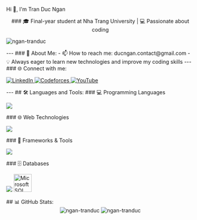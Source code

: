 Hi 👋, I'm Tran Duc Ngan
<div align="center">
### 🎓 Final-year student at Nha Trang University | 💻 Passionate about coding
<p align="left"> <img src="https://komarev.com/ghpvc/?username=ngan-tranduc&label=Profile%20views&color=0e75b6&style=flat" alt="ngan-tranduc" /> </p>
</div>
---
### 🔭 About Me:
- 📫 How to reach me: ducngan.contact@gmail.com
- 💡 Always eager to learn new technologies and improve my coding skills
---
### 🌐 Connect with me:
<div align="center">
<p align="left">
<a href="https://linkedin.com/in/ngan-tran-duc-99bbb8371" target="_blank">
  <img src="https://img.shields.io/badge/LinkedIn-0077B5?style=for-the-badge&logo=linkedin&logoColor=white" alt="LinkedIn"/>
</a>
<a href="https://codeforces.com/profile/_nganj" target="_blank">
  <img src="https://img.shields.io/badge/Codeforces-445f9d?style=for-the-badge&logo=Codeforces&logoColor=white" alt="Codeforces"/>
</a>
  <a href="https://www.youtube.com/@tranducngan" target="_blank">
  <img src="https://img.shields.io/badge/YouTube-FF0000?style=for-the-badge&logo=youtube&logoColor=white" alt="YouTube"/>
</a>
</div>
</p>
</div>
---
## 🛠️ Languages and Tools:
### 💻 Programming Languages
<p align="left">
<img src="https://skillicons.dev/icons?i=java,cs,cpp,c,python,js,dart&theme=light" />
</p>
### 🌐 Web Technologies  
<p align="left">
<img src="https://skillicons.dev/icons?i=html,css,js,angular,bootstrap&theme=light" />
</p>
### 🚀 Frameworks & Tools
<p align="left">
<img src="https://skillicons.dev/icons?i=dotnet,spring,flutter,docker,git,postman&theme=light" />
</p>
### 🗄️ Databases
<p align="left">
<img src="https://skillicons.dev/icons?i=mongodb,mysql,firebase&theme=light" />
<img src="https://www.svgrepo.com/show/303229/microsoft-sql-server-logo.svg" alt="Microsoft SQL Server" width="48" height="48"/>
</p>
## 📊 GitHub Stats:
<div align="center">

<img src="https://github-readme-stats.vercel.app/api/top-langs?username=ngan-tranduc&show_icons=true&locale=en&layout=compact&theme=light" alt="ngan-tranduc" />
<img src="https://github-readme-stats.vercel.app/api?username=ngan-tranduc&show_icons=true&locale=en&theme=light" alt="ngan-tranduc" />
</div>
